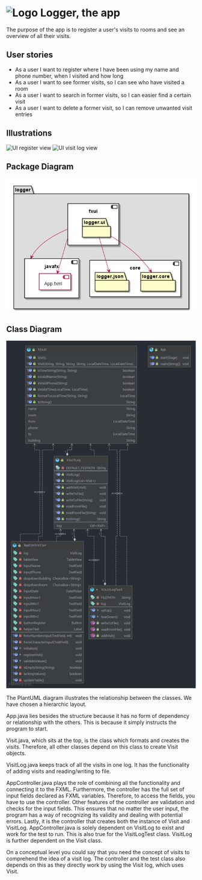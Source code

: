 # ![Logo](https://i.imgur.com/mCYWZDc.png) Logger, the app

The purpose of the app is to register a user's visits to rooms and see an overview of all their visits.

## User stories

- As a user I want to register where I have been using my name and phone number, when I visited and how long
- As a user I want to see former visits, so I can see who have visited a room
- As a user I want to search in former visits, so I can easier find a certain visit
- As a user I want to delete a former visit, so I can remove unwanted visit entries

## Illustrations

![UI register view](https://i.imgur.com/gxikIqa.png)
![UI visit log view](https://i.imgur.com/UYIaMtT.png)

## Package Diagram
![PlantUML package diagram](package_diagram.png)

## Class Diagram

![PlantUML class diagram](PlantUML_diagram.png)

The PlantUML diagram illustrates the relationship between the classes. We have chosen a hierarchic layout.  

App.java lies besides the structure because it has no form of dependency or relationship with the others. This is because it simply instructs the program to start.

Visit.java, which sits at the top, is the class which formats and creates the visits. Therefore, all other classes depend on this class to create Visit objects.

VisitLog.java keeps track of all the visits in one log. It has the functionality of adding visits and reading/writing to file.

AppController.java plays the role of combining all the functionality and connecting it to the FXML. 
Furthermore, the controller has the full set of input fields declared as FXML variables. Therefore, to access the fields, you have to use the controller.
Other features of the controller are validation and checks for the input fields. This ensures that no matter the user input, the program has a way of recognizing its validity and dealing with potential errors.
Lastly, it is the controller that creates both the instance of Visit and VisitLog.
AppController.java is solely dependent on VisitLog to exist and work for the test to run. This is also true for the VisitLogTest class. VisitLog is further dependent on the Visit class.

On a conceptual level you could say that you need the concept of visits to comprehend the idea of a visit log. The controller and the test class also depends on this as they directly work by using the Visit log, which uses Visit.


